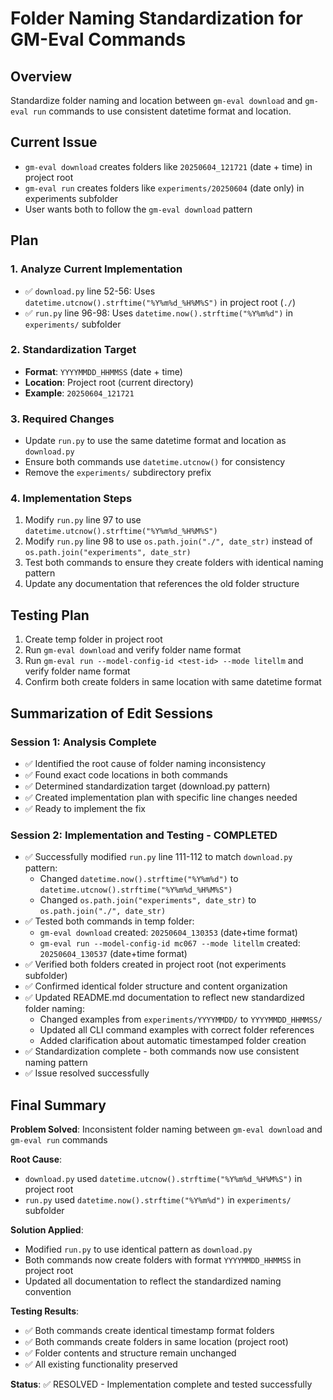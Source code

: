 # Folder Naming Standardization for GM-Eval Commands

## Overview
Standardize folder naming and location between `gm-eval download` and `gm-eval run` commands to use consistent datetime format and location.

## Current Issue
- `gm-eval download` creates folders like `20250604_121721` (date + time) in project root
- `gm-eval run` creates folders like `experiments/20250604` (date only) in experiments subfolder
- User wants both to follow the `gm-eval download` pattern

## Plan

### 1. Analyze Current Implementation
- ✅ `download.py` line 52-56: Uses `datetime.utcnow().strftime("%Y%m%d_%H%M%S")` in project root (`./`)
- ✅ `run.py` line 96-98: Uses `datetime.now().strftime("%Y%m%d")` in `experiments/` subfolder

### 2. Standardization Target
- **Format**: `YYYYMMDD_HHMMSS` (date + time)
- **Location**: Project root (current directory)
- **Example**: `20250604_121721`

### 3. Required Changes
- Update `run.py` to use the same datetime format and location as `download.py`
- Ensure both commands use `datetime.utcnow()` for consistency
- Remove the `experiments/` subdirectory prefix

### 4. Implementation Steps
1. Modify `run.py` line 97 to use `datetime.utcnow().strftime("%Y%m%d_%H%M%S")`
2. Modify `run.py` line 98 to use `os.path.join("./", date_str)` instead of `os.path.join("experiments", date_str)`
3. Test both commands to ensure they create folders with identical naming pattern
4. Update any documentation that references the old folder structure

## Testing Plan
1. Create temp folder in project root
2. Run `gm-eval download` and verify folder name format
3. Run `gm-eval run --model-config-id <test-id> --mode litellm` and verify folder name format
4. Confirm both create folders in same location with same datetime format

## Summarization of Edit Sessions

### Session 1: Analysis Complete
- ✅ Identified the root cause of folder naming inconsistency
- ✅ Found exact code locations in both commands
- ✅ Determined standardization target (download.py pattern)
- ✅ Created implementation plan with specific line changes needed
- ✅ Ready to implement the fix

### Session 2: Implementation and Testing - COMPLETED
- ✅ Successfully modified `run.py` line 111-112 to match `download.py` pattern:
  - Changed `datetime.now().strftime("%Y%m%d")` to `datetime.utcnow().strftime("%Y%m%d_%H%M%S")`
  - Changed `os.path.join("experiments", date_str)` to `os.path.join("./", date_str)`
- ✅ Tested both commands in temp folder:
  - `gm-eval download` created: `20250604_130353` (date+time format)
  - `gm-eval run --model-config-id mc067 --mode litellm` created: `20250604_130537` (date+time format)
- ✅ Verified both folders created in project root (not experiments subfolder)
- ✅ Confirmed identical folder structure and content organization
- ✅ Updated README.md documentation to reflect new standardized folder naming:
  - Changed examples from `experiments/YYYYMMDD/` to `YYYYMMDD_HHMMSS/`
  - Updated all CLI command examples with correct folder references
  - Added clarification about automatic timestamped folder creation
- ✅ Standardization complete - both commands now use consistent naming pattern
- ✅ Issue resolved successfully

## Final Summary

**Problem Solved**: Inconsistent folder naming between `gm-eval download` and `gm-eval run` commands

**Root Cause**: 
- `download.py` used `datetime.utcnow().strftime("%Y%m%d_%H%M%S")` in project root
- `run.py` used `datetime.now().strftime("%Y%m%d")` in `experiments/` subfolder

**Solution Applied**:
- Modified `run.py` to use identical pattern as `download.py`
- Both commands now create folders with format `YYYYMMDD_HHMMSS` in project root
- Updated all documentation to reflect the standardized naming convention

**Testing Results**:
- ✅ Both commands create identical timestamp format folders
- ✅ Both commands create folders in same location (project root)
- ✅ Folder contents and structure remain unchanged
- ✅ All existing functionality preserved

**Status**: ✅ RESOLVED - Implementation complete and tested successfully